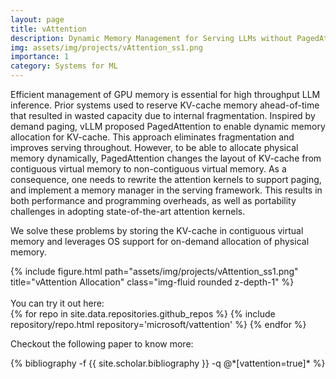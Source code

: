 ```yaml
---
layout: page
title: vAttention
description: Dynamic Memory Management for Serving LLMs without PagedAttention
img: assets/img/projects/vAttention_ss1.png
importance: 1
category: Systems for ML
---
```


Efficient management of GPU memory is essential for high throughput LLM inference. Prior systems used to reserve KV-cache memory ahead-of-time that resulted in wasted capacity due to internal fragmentation. Inspired by demand paging, vLLM proposed PagedAttention to enable dynamic memory allocation for KV-cache. This approach eliminates fragmentation and improves serving throughout. However, to be able to allocate physical memory dynamically, PagedAttention changes the layout of KV-cache from contiguous virtual memory to non-contiguous virtual memory. As a consequence, one needs to rewrite the attention kernels to support paging, and implement a memory manager in the serving framework. This results in both performance and programming overheads, as well as portability challenges in adopting state-of-the-art attention kernels. 

We solve these problems by storing the KV-cache in contiguous virtual memory and leverages OS support for on-demand allocation of physical memory.
<!-- We address this problem both in supervised settings, as well as unsupervised setting for pretraining large models on large datasets. -->

<div class="row">
    <div class="col-sm mt-3 mt-md-0">
        {% include figure.html path="assets/img/projects/vAttention_ss1.png" title="vAttention Allocation" class="img-fluid rounded z-depth-1" %}
    </div>
</div>
<br/>
You can try it out here:
<div class="repositories d-flex flex-wrap flex-md-row flex-column justify-content-between align-items-center">
  {% for repo in site.data.repositories.github_repos %}
    {% include repository/repo.html repository='microsoft/vattention' %}
  {% endfor %}
</div>

Checkout the following paper to know more:

<div class="publications">
{% bibliography -f {{ site.scholar.bibliography }} -q @*[vattention=true]* %}
</div>




